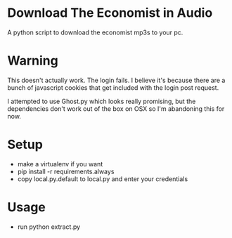 # Download The Economist in Audio

A python script to download the economist mp3s to your pc.

# Warning

This doesn't actually work. The login fails. I believe it's because there are a bunch of javascript cookies that get included with the login post request.

I attempted to use Ghost.py which looks really promising, but the dependencies don't work out of the box on OSX so I'm abandoning this for now.

# Setup

* make a virtualenv if you want
* pip install -r requirements.always
* copy local.py.default to local.py and enter your credentials

# Usage

* run python extract.py
